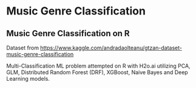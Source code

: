 # Music Genre Classification
## Music Genre Classification on R 

Dataset from https://www.kaggle.com/andradaolteanu/gtzan-dataset-music-genre-classification 

Multi-Classification ML problem attempted on R with H2o.ai utilizing PCA, GLM, Distributed Random Forest (DRF), XGBoost, Naive Bayes and Deep Learning models. 

